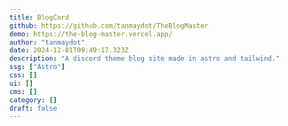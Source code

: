 ```yaml
---
title: BlogCord
github: https://github.com/tanmaydot/TheBlogMaster
demo: https://the-blog-master.vercel.app/
author: "tanmaydot"
date: 2024-12-01T09:49:17.323Z
description: "A discord theme blog site made in astro and tailwind."
ssg: ["Astro"]
css: []
ui: []
cms: []
category: []
draft: false
---
```

